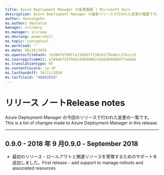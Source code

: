 ```yaml
---
title: Azure Deployment Manager の変更履歴 | Microsoft Docs
description: Azure Deployment Manager の最新リリースで行われた変更の履歴です。
author: deveshguha
ms.author: deoletim
manager: sriramry
ms.manager: srirama
ms.devlang: powershell
ms.topic: conceptual
ms.workload: ''
ms.date: 09/26/2018
ms.openlocfilehash: 7e384fdf66fce1102b7723018175ba6cc276ccc5
ms.sourcegitcommit: a749eb729f583c9d0dd86141bbd04984d77ae9ab
ms.translationtype: HT
ms.contentlocale: ja-JP
ms.lasthandoff: 10/11/2018
ms.locfileid: "48882029"
---
```

# <a name="release-notes"></a><span data-ttu-id="a79b7-103">リリース ノート</span><span class="sxs-lookup"><span data-stu-id="a79b7-103">Release notes</span></span>

<span data-ttu-id="a79b7-104">Azure Deployment Manager の今回のリリースで行われた変更の一覧です。</span><span class="sxs-lookup"><span data-stu-id="a79b7-104">This is a list of changes made to Azure Deployment Manager in this release.</span></span>

---
## <a name="090---september-2018"></a><span data-ttu-id="a79b7-105">0.9.0 - 2018 年 9 月</span><span class="sxs-lookup"><span data-stu-id="a79b7-105">0.9.0 - September 2018</span></span>
* <span data-ttu-id="a79b7-106">最初のリリース - ロールアウトと関連リソースを管理するためのサポートを追加しました。</span><span class="sxs-lookup"><span data-stu-id="a79b7-106">First release - add support to manage rollouts and associated resources.</span></span>